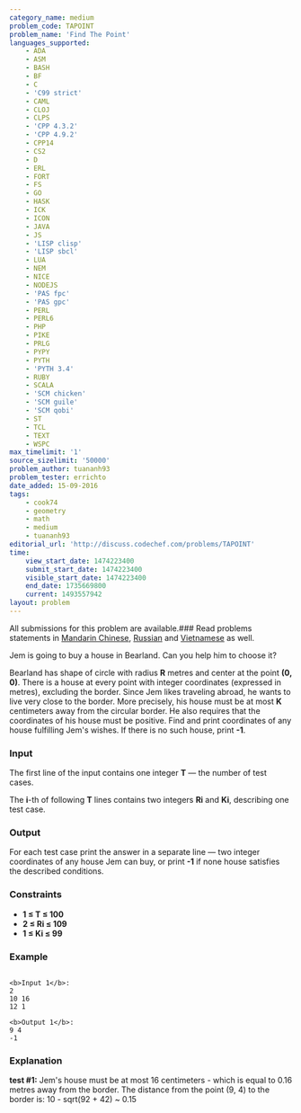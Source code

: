 ```yaml
---
category_name: medium
problem_code: TAPOINT
problem_name: 'Find The Point'
languages_supported:
    - ADA
    - ASM
    - BASH
    - BF
    - C
    - 'C99 strict'
    - CAML
    - CLOJ
    - CLPS
    - 'CPP 4.3.2'
    - 'CPP 4.9.2'
    - CPP14
    - CS2
    - D
    - ERL
    - FORT
    - FS
    - GO
    - HASK
    - ICK
    - ICON
    - JAVA
    - JS
    - 'LISP clisp'
    - 'LISP sbcl'
    - LUA
    - NEM
    - NICE
    - NODEJS
    - 'PAS fpc'
    - 'PAS gpc'
    - PERL
    - PERL6
    - PHP
    - PIKE
    - PRLG
    - PYPY
    - PYTH
    - 'PYTH 3.4'
    - RUBY
    - SCALA
    - 'SCM chicken'
    - 'SCM guile'
    - 'SCM qobi'
    - ST
    - TCL
    - TEXT
    - WSPC
max_timelimit: '1'
source_sizelimit: '50000'
problem_author: tuananh93
problem_tester: errichto
date_added: 15-09-2016
tags:
    - cook74
    - geometry
    - math
    - medium
    - tuananh93
editorial_url: 'http://discuss.codechef.com/problems/TAPOINT'
time:
    view_start_date: 1474223400
    submit_start_date: 1474223400
    visible_start_date: 1474223400
    end_date: 1735669800
    current: 1493557942
layout: problem
---
```

All submissions for this problem are available.###  Read problems statements in [Mandarin Chinese](http://www.codechef.com/download/translated/COOK74/mandarin/TAPOINT.pdf), [Russian](http://www.codechef.com/download/translated/COOK74/russian/TAPOINT.pdf) and [Vietnamese](http://www.codechef.com/download/translated/COOK74/vietnamese/TAPOINT.pdf) as well.

Jem is going to buy a house in Bearland. Can you help him to choose it?

Bearland has shape of circle with radius **R** metres and center at the point **(0, 0)**. There is a house at every point with integer coordinates (expressed in metres), excluding the border. Since Jem likes traveling abroad, he wants to live very close to the border. More precisely, his house must be at most **K** centimeters away from the circular border. He also requires that the coordinates of his house must be positive. Find and print coordinates of any house fulfilling Jem's wishes. If there is no such house, print **-1**.

### Input

The first line of the input contains one integer **T** — the number of test cases.

The **i**-th of following **T** lines contains two integers **Ri** and **Ki**, describing one test case.

### Output

For each test case print the answer in a separate line — two integer coordinates of any house Jem can buy, or print **-1** if none house satisfies the described conditions.

### Constraints

- **1 ≤ T ≤ 100**
- **2 ≤ Ri ≤ 109**
- **1 ≤ Ki ≤ 99**

### Example

```

<b>Input 1</b>:
2
10 16
12 1

<b>Output 1</b>:
9 4
-1

```
### Explanation

**test #1:** Jem's house must be at most 16 centimeters - which is equal to 0.16 metres away from the border. The distance from the point (9, 4) to the border is: 10 - sqrt(92 + 42) ~ 0.15